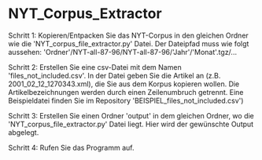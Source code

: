 # NYT_Corpus_Extractor

Schritt 1:   Kopieren/Entpacken Sie das NYT-Corpus in den gleichen Ordner wie die 'NYT_corpus_file_extractor.py' Datei.
             Der Dateipfad muss wie folgt aussehen:
             'Ordner'/NYT-all-87-96/NYT-all-87-96/'Jahr'/'Monat'.tgz/...

Schritt 2:   Erstellen Sie eine csv-Datei mit dem Namen 'files_not_included.csv'. In der Datei geben Sie die Artikel an
             (z.B. 2001_02_12_1270343.xml), die Sie aus dem Korpus kopieren wollen. Die Artikelbezeichnungen werden 
             durch einen Zeilenumbruch getrennt. Eine Beispieldatei finden Sie im Repository 
             'BEISPIEL_files_not_included.csv')

Schritt 3:   Erstellen Sie einen Ordner 'output' in dem gleichen Ordner, wo die 'NYT_corpus_file_extractor.py' Datei
             liegt. Hier wird der gewünschte Output abgelegt.

Schritt 4:   Rufen Sie das Programm auf.
             
